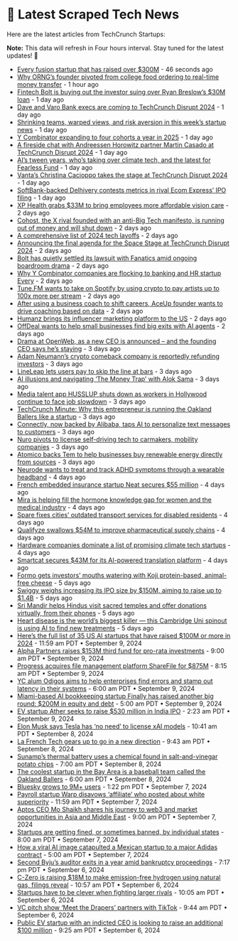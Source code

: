 
# 📰 Latest Scraped Tech News

Here are the latest articles from TechCrunch Startups:

**Note:** This data will refresh in Four hours interval. Stay tuned for the latest updates! 🔄
- [Every fusion startup that has raised over $300M](https://techcrunch.com/2024/09/14/every-fusion-startup-that-has-raised-over-300m/) - 46 seconds ago
- [Why ORNG’s founder pivoted from college food ordering to real-time money transfer](https://techcrunch.com/2024/09/14/why-orngs-founder-pivoted-from-college-food-ordering-to-real-time-money-transfer/) - 1 hour ago
- [Fintech Bolt is buying out the investor suing over Ryan Breslow’s $30M loan](https://techcrunch.com/2024/09/13/fintech-bolt-is-buying-out-the-investor-suing-over-ryan-breslows-30m-loan/) - 1 day ago
- [Dave and Varo Bank execs are coming to TechCrunch Disrupt 2024](https://techcrunch.com/2024/09/13/chime-and-dave-execs-are-coming-to-techcrunch-disrupt-2024/) - 1 day ago
- [Shrinking teams, warped views, and risk aversion in this week’s startup news](https://techcrunch.com/2024/09/13/some-startups-and-investors-are-more-risk-averse-than-others/) - 1 day ago
- [Y Combinator expanding to four cohorts a year in 2025](https://techcrunch.com/2024/09/13/y-combinator-expanding-to-four-cohorts-a-year-in-2025/) - 1 day ago
- [A fireside chat with Andreessen Horowitz partner Martin Casado at TechCrunch Disrupt 2024](https://techcrunch.com/2024/09/13/a-fireside-chat-with-andreessen-horowitz-partner-martin-casado-at-techcrunch-disrupt-2024/) - 1 day ago
- [AI’s tween years, who’s taking over climate tech, and the latest for Fearless Fund](https://techcrunch.com/podcast/ais-tween-years-whos-taking-over-climate-tech-and-the-latest-for-fearless-fund/) - 1 day ago
- [Vanta’s Christina Cacioppo takes the stage at TechCrunch Disrupt 2024](https://techcrunch.com/2024/09/13/vantas-christina-cacioppo-takes-the-stage-at-techcrunch-disrupt-2024/) - 1 day ago
- [SoftBank-backed Delhivery contests metrics in rival Ecom Express’ IPO filing](https://techcrunch.com/2024/09/13/softbank-backed-delhivery-contests-metrics-in-rival-ecom-express-ipo-filing/) - 1 day ago
- [XP Health grabs $33M to bring employees more affordable vision care](https://techcrunch.com/2024/09/12/xp-health-grabs-32m-to-bring-employees-more-affordable-vision-care/) - 2 days ago
- [Cohost, the X rival founded with an anti-Big Tech manifesto, is running out of money and will shut down](https://techcrunch.com/2024/09/12/cohost-the-x-rival-founded-with-an-anti-big-tech-manifesto-is-running-out-of-money-and-will-shut-down/) - 2 days ago
- [A comprehensive list of 2024 tech layoffs](https://techcrunch.com/2024/09/12/tech-layoffs-2024-list/) - 2 days ago
- [Announcing the final agenda for the Space Stage at TechCrunch Disrupt 2024](https://techcrunch.com/2024/09/12/announcing-the-final-agenda-for-the-space-stage-at-techcrunch-disrupt-2024/) - 2 days ago
- [Bolt has quietly settled its lawsuit with Fanatics amid ongoing boardroom drama](https://techcrunch.com/2024/09/12/bolt-has-quietly-settled-its-lawsuit-with-fanatics-amid-ongoing-boardroom-drama/) - 2 days ago
- [Why Y Combinator companies are flocking to banking and HR startup Every](https://techcrunch.com/2024/09/12/why-y-combinator-companies-are-flocking-to-new-banking-hr-startup-every/) - 2 days ago
- [Tune.FM wants to take on Spotify by using crypto to pay artists up to 100x more per stream](https://techcrunch.com/2024/09/12/tune-fm-wants-to-take-on-spotify-by-using-crypto-to-pay-artists-up-to-100x-more-per-stream/) - 2 days ago
- [After using a business coach to shift careers, AceUp founder wants to drive coaching based on data](https://techcrunch.com/2024/09/12/aceup-provides-data-driven-coaching-to-help-companies-improve-their-workplaces/) - 2 days ago
- [Humanz brings its influencer marketing platform to the US](https://techcrunch.com/2024/09/12/humanz-brings-its-influencer-marketing-platform-to-the-us/) - 2 days ago
- [OffDeal wants to help small businesses find big exits with AI agents](https://techcrunch.com/2024/09/12/offdeal-wants-to-help-small-businesses-find-big-exits-with-ai-agents/) - 2 days ago
- [Drama at OpenWeb, as a new CEO is announced – and the founding CEO says he’s staying](https://techcrunch.com/2024/09/11/drama-at-openweb-as-a-new-ceo-is-announced-and-the-founding-ceo-says-hes-staying/) - 3 days ago
- [Adam Neumann’s crypto comeback company is reportedly refunding investors](https://techcrunch.com/2024/09/11/adam-neumanns-crypto-comeback-company-is-reportedly-refunding-investors/) - 3 days ago
- [LineLeap lets users pay to skip the line at bars](https://techcrunch.com/2024/09/11/lineleap-lets-users-pay-to-skip-the-line-at-bars/) - 3 days ago
- [AI illusions and navigating ‘The Money Trap’ with Alok Sama](https://techcrunch.com/podcast/ai-illusions-and-navigating-the-money-trap-with-alok-sama/) - 3 days ago
- [Media talent app HUSSLUP shuts down as workers in Hollywood continue to face job slowdown](https://techcrunch.com/2024/09/11/media-talent-app-husslup-shuts-down-as-workers-in-hollywood-face-job-slowdown/) - 3 days ago
- [TechCrunch Minute: Why this entrepreneur is running the Oakland Ballers like a startup](https://techcrunch.com/video/techcrunch-minute-why-this-entrepreneur-is-running-the-oakland-ballers-like-a-startup/) - 3 days ago
- [Connectly, now backed by Alibaba, taps AI to personalize text messages to customers](https://techcrunch.com/2024/09/11/alibaba-backed-connectly-taps-ai-to-personalize-customer-messages/) - 3 days ago
- [Nuro pivots to license self-driving tech to carmakers, mobility companies](https://techcrunch.com/2024/09/11/nuro-pivots-to-license-self-driving-tech-to-carmakers-mobility-companies/) - 3 days ago
- [Atomico backs Tem to help businesses buy renewable energy directly from sources](https://techcrunch.com/2024/09/11/atomico-backs-tem-to-help-businesses-buy-renewable-energy-directly-from-sources/) - 3 days ago
- [Neurode wants to treat and track ADHD symptoms through a wearable headband](https://techcrunch.com/2024/09/10/neurode-wants-to-treat-and-track-adhd-symptoms-through-a-wearable-headband/) - 4 days ago
- [French embedded insurance startup Neat secures $55 million](https://techcrunch.com/2024/09/10/french-embedded-insurance-startup-neat-secures-55-million/) - 4 days ago
- [Mira is helping fill the hormone knowledge gap for women and the medical industry](https://techcrunch.com/podcast/mira-is-helping-fill-the-hormone-knowledge-gap-for-women-and-the-medical-industry/) - 4 days ago
- [Spare fixes cities’ outdated transport services for disabled residents](https://techcrunch.com/2024/09/10/spare-fixes-cities-outdated-transport-services-for-disabled-residents/) - 4 days ago
- [Qualifyze swallows $54M to improve pharmaceutical supply chains](https://techcrunch.com/2024/09/10/qualifyze-swallows-54m-to-improve-pharmaceutical-supply-chains/) - 4 days ago
- [Hardware companies dominate a list of promising climate tech startups](https://techcrunch.com/2024/09/10/hardware-companies-dominate-a-list-of-promising-climate-tech-startups/) - 4 days ago
- [Smartcat secures $43M for its AI-powered translation platform](https://techcrunch.com/2024/09/10/smartcat-secures-43m-for-its-ai-powered-translation-platform/) - 4 days ago
- [Formo gets investors’ mouths watering with Koji protein-based, animal-free cheese](https://techcrunch.com/2024/09/09/formo-gets-investors-mouths-watering-with-koji-protein-based-animal-free-cheese/) - 5 days ago
- [Swiggy weighs increasing its IPO size by $150M, aiming to raise up to $1.4B](https://techcrunch.com/2024/09/09/swiggy-weighs-150m-boost-for-up-to-1-4b-india-ipo/) - 5 days ago
- [Sri Mandir helps Hindus visit sacred temples and offer donations virtually, from their phones](https://techcrunch.com/2024/09/09/sri-mandir-is-on-a-quest-to-digitize-indias-devotional-journey/) - 5 days ago
- [Heart disease is the world’s biggest killer — this Cambridge Uni spinout is using AI to find new treatments](https://techcrunch.com/2024/09/09/heart-disease-is-the-worlds-biggest-killer-this-cambridge-uni-spinout-is-using-ai-to-find-new-treatments/) - 5 days ago
- [Here’s the full list of 35 US AI startups that have raised $100M or more in 2024](https://techcrunch.com/2024/09/09/heres-the-full-list-of-28-us-ai-startups-that-have-raised-100m-or-more-in-2024/) - 11:59 am PDT • September 9, 2024
- [Alpha Partners raises $153M third fund for pro-rata investments](https://techcrunch.com/2024/09/09/alpha-partners-raises-153m-third-fund-for-pro-rata-investments/) - 9:00 am PDT • September 9, 2024
- [Progress acquires file management platform ShareFile for $875M](https://techcrunch.com/2024/09/09/progress-acquires-file-management-platform-sharefile-for-875m/) - 8:15 am PDT • September 9, 2024
- [YC alum Odigos aims to help enterprises find errors and stamp out latency in their systems](https://techcrunch.com/2024/09/09/yc-alum-odigos-aims-to-help-enterprises-find-errors-and-stamp-out-latency-in-their-systems/) - 6:00 am PDT • September 9, 2024
- [Miami-based AI bookkeeping startup Finally has raised another big round: $200M in equity and debt](https://techcrunch.com/2024/09/09/miami-based-ai-bookkeeping-startup-finally-has-raised-another-big-round-200m-in-equity-and-debt/) - 5:00 am PDT • September 9, 2024
- [EV startup Ather seeks to raise $530 million in India IPO](https://techcrunch.com/2024/09/09/ev-startup-ather-seeks-to-raise-370-million-in-india-ipo/) - 2:23 am PDT • September 9, 2024
- [Elon Musk says Tesla has ‘no need’ to license xAI models](https://techcrunch.com/2024/09/08/elon-musk-says-tesla-has-no-need-to-license-xai-models/) - 10:41 am PDT • September 8, 2024
- [La French Tech gears up to go in a new direction](https://techcrunch.com/2024/09/08/la-french-tech-gears-up-to-go-in-a-new-direction/) - 9:43 am PDT • September 8, 2024
- [Sunamp’s thermal battery uses a chemical found in salt-and-vinegar potato chips](https://techcrunch.com/2024/09/08/sunamps-thermal-battery-uses-a-chemical-found-in-salt-and-vinegar-potato-chips/) - 7:00 am PDT • September 8, 2024
- [The coolest startup in the Bay Area is a baseball team called the Oakland Ballers](https://techcrunch.com/2024/09/08/the-coolest-startup-in-the-bay-area-is-a-baseball-team-called-the-oakland-ballers/) - 6:00 am PDT • September 8, 2024
- [Bluesky grows to 9M+ users](https://techcrunch.com/2024/09/07/bluesky-grows-to-9m-users/) - 1:22 pm PDT • September 7, 2024
- [Payroll startup Warp disavows ‘affiliate’ who posted about white superiority](https://techcrunch.com/2024/09/07/payroll-startup-warp-disavows-affiliate-who-posted-about-white-superiority/) - 11:59 am PDT • September 7, 2024
- [Aptos CEO Mo Shaikh shares his journey to web3 and market opportunities in Asia and Middle East](https://techcrunch.com/2024/09/07/aptos-ceo-mo-shaikh-shares-his-journey-to-web3-and-market-opportunities-in-asia-and-middle-east/) - 9:00 am PDT • September 7, 2024
- [Startups are getting fined, or sometimes banned, by individual states](https://techcrunch.com/2024/09/07/startups-are-getting-fined-or-sometimes-banned-by-individual-states/) - 8:00 am PDT • September 7, 2024
- [How a viral AI image catapulted a Mexican startup to a major Adidas contract](https://techcrunch.com/2024/09/07/how-a-viral-ai-image-catapulted-a-mexican-startup-to-a-major-adidas-contract/) - 5:00 am PDT • September 7, 2024
- [Second Byju’s auditor exits in a year amid bankruptcy proceedings](https://techcrunch.com/2024/09/06/second-byjus-auditor-exits-in-a-year-as-financial-turmoil-deepens/) - 7:17 pm PDT • September 6, 2024
- [C-Zero is raising $18M to make emission-free hydrogen using natural gas, filings reveal](https://techcrunch.com/2024/09/06/c-zero-is-raising-18m-to-make-emission-free-hydrogen-using-natural-gas-filings-reveal/) - 10:57 am PDT • September 6, 2024
- [Startups have to be clever when fighting larger rivals](https://techcrunch.com/2024/09/06/startups-have-to-be-clever-when-fighting-larger-rivals/) - 10:05 am PDT • September 6, 2024
- [VC pitch show ‘Meet the Drapers’ partners with TikTok](https://techcrunch.com/2024/09/06/vc-pitch-show-meet-the-drapers-partners-with-tiktok/) - 9:44 am PDT • September 6, 2024
- [Public EV startup with an indicted CEO is looking to raise an additional $100 million](https://techcrunch.com/2024/09/06/public-ev-startup-with-an-indicted-ceo-is-looking-to-raise-an-additional-100-million/) - 9:25 am PDT • September 6, 2024